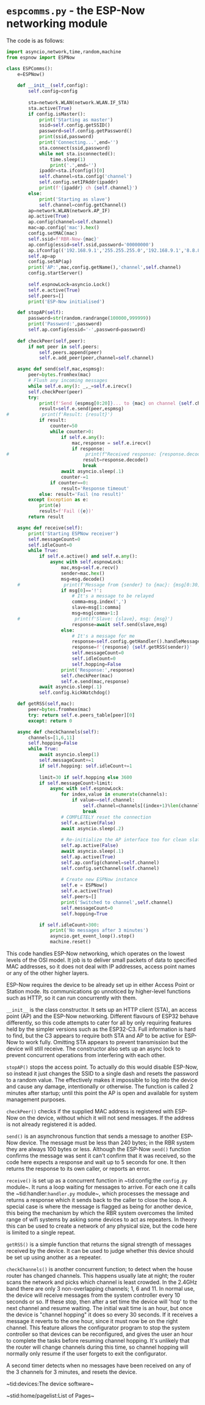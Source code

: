 # `espcomms.py` - the ESP-Now networking module #

The code is as follows:
```python
import asyncio,network,time,random,machine
from espnow import ESPNow

class ESPComms():
    e=ESPNow()
    
    def __init__(self,config):
        self.config=config
        
        sta=network.WLAN(network.WLAN.IF_STA)
        sta.active(True)
        if config.isMaster():
            print('Starting as master')
            ssid=self.config.getSSID()
            password=self.config.getPassword()
            print(ssid,password)
            print('Connecting...',end='')
            sta.connect(ssid,password)
            while not sta.isconnected():
                time.sleep(1)
                print('.',end='')
            ipaddr=sta.ifconfig()[0]
            self.channel=sta.config('channel')
            self.config.setIPAddr(ipaddr)
            print(f'{ipaddr} ch {self.channel}')
        else:
            print('Starting as slave')
            self.channel=config.getChannel()
        ap=network.WLAN(network.AP_IF)
        ap.active(True)
        ap.config(channel=self.channel)
        mac=ap.config('mac').hex()
        config.setMAC(mac)
        self.ssid=f'RBR-Now-{mac}'
        ap.config(essid=self.ssid,password='00000000')
        ap.ifconfig(('192.168.9.1','255.255.255.0','192.168.9.1','8.8.8.8'))
        self.ap=ap
        config.setAP(ap)
        print('AP:',mac,config.getName(),'channel',self.channel)
        config.startServer()
        
        self.espnowLock=asyncio.Lock()
        self.e.active(True)
        self.peers=[]
        print('ESP-Now initialised')

    def stopAP(self):
        password=str(random.randrange(100000,999999))
        print('Password:',password)
        self.ap.config(essid='-',password=password)
    
    def checkPeer(self,peer):
        if not peer in self.peers:
            self.peers.append(peer)
            self.e.add_peer(peer,channel=self.channel)

    async def send(self,mac,espmsg):
        peer=bytes.fromhex(mac)
        # Flush any incoming messages
        while self.e.any(): _,_=self.e.irecv()
        self.checkPeer(peer)
        try:
            print(f'Send {espmsg[0:20]}... to {mac} on channel {self.channel}')
            result=self.e.send(peer,espmsg)
#            print(f'Result: {result}')
            if result:
                counter=50
                while counter>0:
                    if self.e.any():
                        mac,response = self.e.irecv()
                        if response:
#                            print(f"Received response: {response.decode()}")
                            result=response.decode()
                            break
                    await asyncio.sleep(.1)
                    counter-=1
                if counter==0:
                    result='Response timeout'
            else: result='Fail (no result)'
        except Exception as e:
            print(e)
            result=f'Fail ({e})'
        return result

    async def receive(self):
        print('Starting ESPNow receiver')
        self.messageCount=0
        self.idleCount=0
        while True:
            if self.e.active() and self.e.any():
                async with self.espnowLock:
                    mac,msg=self.e.recv()
                    sender=mac.hex()
                    msg=msg.decode()
    #                print(f'Message from {sender} to {mac}: {msg[0:30]}...')
                    if msg[0]=='!':
                        # It's a message to be relayed
                        comma=msg.index(',')
                        slave=msg[1:comma]
                        msg=msg[comma+1:]
    #                    print(f'Slave: {slave}, msg: {msg}')
                        response=await self.send(slave,msg)
                    else:
                        # It's a message for me
                        response=self.config.getHandler().handleMessage(msg)
                        response=f'{response} {self.getRSS(sender)}'
                        self.messageCount=0
                        self.idleCount=0
                        self.hopping=False
                    print('Response:',response)
                    self.checkPeer(mac)
                    self.e.send(mac,response)
            await asyncio.sleep(.1)
            self.config.kickWatchdog()

    def getRSS(self,mac):
        peer=bytes.fromhex(mac)
        try: return self.e.peers_table[peer][0]
        except: return 0

    async def checkChannels(self):
        channels=[1,6,11]
        self.hopping=False
        while True:
            await asyncio.sleep(1)
            self.messageCount+=1
            if self.hopping: self.idleCount+=1
            
            limit=30 if self.hopping else 3600
            if self.messageCount>limit:
                async with self.espnowLock:
                    for index,value in enumerate(channels):
                        if value==self.channel:
                            self.channel=channels[(index+1)%len(channels)]
                            break
                    # COMPLETELY reset the connection
                    self.e.active(False)
                    await asyncio.sleep(.2)
                    
                    # Re-initialize the AP interface too for clean slate
                    self.ap.active(False)
                    await asyncio.sleep(.1)
                    self.ap.active(True)
                    self.ap.config(channel=self.channel)
                    self.config.setChannel(self.channel)
                    
                    # Create new ESPNow instance
                    self.e = ESPNow()
                    self.e.active(True)
                    self.peers=[]
                    print('Switched to channel',self.channel)
                    self.messageCount=0
                    self.hopping=True

            if self.idleCount>300:
                print('No messages after 3 minutes')
                asyncio.get_event_loop().stop()
                machine.reset()
```

This code handles ESP-Now networking, which operates on the lowest levels of the OSI model. It job is to deliver small packets of data to specified MAC addresses, so it does not deal with IP addresses, access point names or any of the other higher layers.

ESP-Now requires the device to be already set up in either Access Point or Station mode. Its communications go unnoticed by higher-level functions such as HTTP, so it can run concurrently with them.

`__init__` is the class constructor. It sets up an HTTP client (STA), an access point (AP) and the ESP-Now networking. Different flavours of ESP32 behave differently, so this code attempts to cater for all by only requiring features held by the simpler versions such as the ESP32-C3. Full information is hard to find, but the C3 appears to require both STA and AP to be active for ESP-Now to work fully. Omitting STA appears to prevent transmission but the device will still receive. The constructor also sets up an async lock to prevent concurrent operations from interfering with each other.

`stopAP()` stops the access point. To actually do this would disable ESP-Now, so instead it just changes the SSID to a single dash and resets the password to a random value. The effectively makes it impossible to log into the device and cause any damage, intentionally or otherwise. The function is called 2 minutes after startup; until this point the AP is open and available for system management purposes.

`checkPeer()` checks if the supplied MAC address is registered with ESP-Now on the device, without which it will not send messages. If the address is not already registered it is added.

`send()` is an asynchronous function that sends a message to another ESP-Now device. The message must be less than 240 bytes; in the RBR system they are always 100 bytes or less. Although the ESP-Now `send()` function confirms the message was sent it can't confirm that it was received, so the code here expects a response and wait up to 5 seconds for one. It then returns the response to its own caller, or reports an error.

`receive()` is set up as a concurrent function in ~tid:config:the `config.py` module~. It runs a loop waiting for messages to arrive. For each one it calls the ~tid:handler:`handler.py` module~, which processes the message and returns a response which it sends back to the caller to close the loop. A special case is where the message is flagged as being for another device, this being the mechanism by which the RBR system overcomes the limited range of wifi systems by asking some devices to act as repeaters. In theory this can be used to create a network of any physical size, but the code here is limited to a single repeat.

`getRSS()` is a simple function that returns the signal strength of messages received by the device. It can be used to judge whether this device should be set up using another as a repeater.

`checkChannels()` is another concurrent function; to detect when the house router has changed channels. This happens usually late at night; the router scans the network and picks which channel is least crowded. In the 2.4GHz band there are only 3 non-overlapping channels; 1, 6 and 11. In normal use, the device will receive messages from the system controller every 10 seconds or so. If these stop, then after a set time the device will 'hop' to the next channel and resume waiting. The initial wait time is an hour, but once the device is "channel hopping" it does so every 30 seconds. If it receives a message it reverts to the one hour, since it must now be on the right channel. This feature allows the configurator program to stop the system controller so that devices can be reconfigured, and gives the user an hour to complete the tasks before resuming channel hopping. It's unlikely that the router will change channels during this time, so channel hopping will normally only resume if the user forgets to exit the configurator.

A second timer detects when no messages have been received on any of the 3 channels for 3 minutes, and resets the device.

~tid:devices:The device software~

~stid:home/pagelist:List of Pages~
